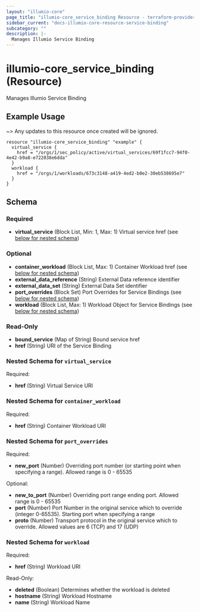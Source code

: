 ```yaml
---
layout: "illumio-core"
page_title: "illumio-core_service_binding Resource - terraform-provider-illumio-core"
sidebar_current: "docs-illumio-core-resource-service-binding"
subcategory: ""
description: |-
  Manages Illumio Service Binding
---
```


# illumio-core_service_binding (Resource)

Manages Illumio Service Binding

Example Usage
------------

~> Any updates to this resource once created will be ignored.

```hcl
resource "illumio-core_service_binding" "example" {
  virtual_service {
    href = "/orgs/1/sec_policy/active/virtual_services/69f1fcc7-94f0-4e42-b9a8-e722038e6dda"
  }
  workload {
    href = "/orgs/1/workloads/673c3148-a419-4ed2-b0e2-30eb538695e7"
  }
}
```

## Schema

### Required

- **virtual_service** (Block List, Min: 1, Max: 1) Virtual service href (see [below for nested schema](#nestedblock--virtual_service))

### Optional

- **container_workload** (Block List, Max: 1) Container Workload href (see [below for nested schema](#nestedblock--container_workload))
- **external_data_reference** (String) External Data reference identifier
- **external_data_set** (String) External Data Set identifier
- **port_overrides** (Block Set) Port Overrides for Service Bindings (see [below for nested schema](#nestedblock--port_overrides))
- **workload** (Block List, Max: 1) Workload Object for Service Bindings (see [below for nested schema](#nestedblock--workload))

### Read-Only

- **bound_service** (Map of String) Bound service href
- **href** (String) URI of the Service Binding

<a id="nestedblock--virtual_service"></a>
### Nested Schema for `virtual_service`

Required:

- **href** (String) Virtual Service URI


<a id="nestedblock--container_workload"></a>
### Nested Schema for `container_workload`

Required:

- **href** (String) Container Workload URI


<a id="nestedblock--port_overrides"></a>
### Nested Schema for `port_overrides`

Required:

- **new_port** (Number) Overriding port number (or starting point when specifying a range). Allowed range is 0 - 65535

Optional:

- **new_to_port** (Number) Overriding port range ending port. Allowed range is 0 - 65535
- **port** (Number) Port Number in the original service which to override (integer 0-65535). Starting port when specifying a range
- **proto** (Number) Transport protocol in the original service which to override. Allowed values are 6 (TCP) and 17 (UDP)


<a id="nestedblock--workload"></a>
### Nested Schema for `workload`

Required:

- **href** (String) Workload URI

Read-Only:

- **deleted** (Boolean) Determines whether the workload is deleted
- **hostname** (String) Workload Hostname
- **name** (String) Workload Name


